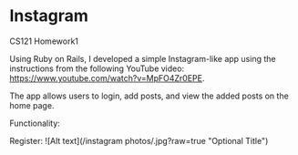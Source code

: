# Instagram
CS121 Homework1

Using Ruby on Rails, I developed a simple Instagram-like app using the instructions from the following YouTube video:
https://www.youtube.com/watch?v=MpFO4Zr0EPE.

The app allows users to login, add posts, and view the added posts on the home page.

Functionality:

Register:
![Alt text](/instagram photos/.jpg?raw=true "Optional Title")
